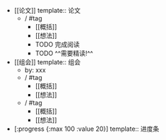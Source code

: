 - [[论文]]
  template:: 论文
	- /  #tag
		- [[概括]]
		- [[想法]]
		- TODO 完成阅读
		- TODO ^^需要精读!^^
- [[组会]]
  template:: 组会
	- by: xxx
	- / #tag
		- [[概括]]
		- [[想法]]
	- / #tag
		- [[概括]]
		- [[想法]]
- [:progress {:max 100 :value 20}]
  template:: 进度条
